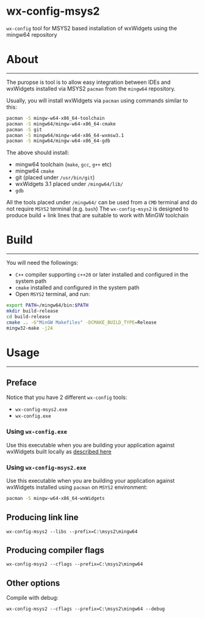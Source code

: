 # wx-config-msys2

`wx-config` tool for MSYS2 based installation of wxWidgets using the mingw64 repository

# About
---

The puropse is tool is to allow easy integration between IDEs and wxWidgets installed via MSYS2 `pacman` from the `mingw64`
repository.

Usually, you will install wxWidgets via `pacman` using commands similar to this:

```bash
pacman -S mingw-w64-x86_64-toolchain
pacman -S mingw64/mingw-w64-x86_64-cmake
pacman -S git
pacman -S mingw64/mingw-w64-x86_64-wxmsw3.1
pacman -S mingw64/mingw-w64-x86_64-gdb
```

The above should install:

- mingw64 toolchain (`make`, `gcc`, `g++` etc)
- mingw64 `cmake`
- git (placed under `/usr/bin/git`)
- wxWidgets 3.1 placed under `/mingw64/lib/`
- `gdb`

All the tools placed under `/mingw64/` can be used from a `CMD` terminal and do not require `MSYS2` terminal (e.g. `bash`)
The `wx-config-msys2` is designed to produce build + link lines that are suitable to work with MinGW toolchain

# Build
---

You will need the followings:

- `C++` compiler supporting `c++20` or later installed and configured in the system path
- `cmake` installed and configured in the system path
- Open `MSYS2` terminal, and run:


```bash
export PATH=/mingw64/bin:$PATH
mkdir build-release
cd build-release
cmake .. -G"MinGW Makefiles" -DCMAKE_BUILD_TYPE=Release
mingw32-make -j24
```

# Usage
---

## Preface
Notice that you have 2 different `wx-config` tools:

- `wx-config-msys2.exe`
- `wx-config.exe`

### Using `wx-config.exe`

Use this executable when you are building your application against wxWidgets built locally
as [described here][1]

### Using `wx-config-msys2.exe`

Use this executable when you are building your application against wxWidgets installed using `pacman` on `MSYS2` environment:

```bash
pacman -S mingw-w64-x86_64-wxWidgets
```

## Producing link line

```batch
wx-config-msys2 --libs --prefix=C:\msys2\mingw64
```

## Producing compiler flags

```batch
wx-config-msys2 --cflags --prefix=C:\msys2\mingw64
```

## Other options
Compile with debug:

```batch
wx-config-msys2 --cflags --prefix=C:\msys2\mingw64 --debug
```


[1]: https://docs.codelite.org/build/build_wx_widgets/#windows
